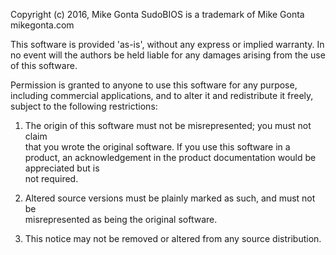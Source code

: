 
Copyright (c) 2016, Mike Gonta
SudoBIOS is a trademark of Mike Gonta
mikegonta.com                                                                   

This software is provided 'as-is', without any express or implied warranty. In  
no event will the authors be held liable for any damages arising from the use   
of this software.

Permission is granted to anyone to use this software for any purpose, including 
commercial applications, and to alter it and redistribute it freely, subject to 
the following restrictions:

1. The origin of this software must not be misrepresented; you must not claim   
   that you wrote the original software. If you use this software in a product,
   an acknowledgement in the product documentation would be appreciated but is  
   not required.

2. Altered source versions must be plainly marked as such, and must not be      
   misrepresented as being the original software.

3. This notice may not be removed or altered from any source distribution.      
